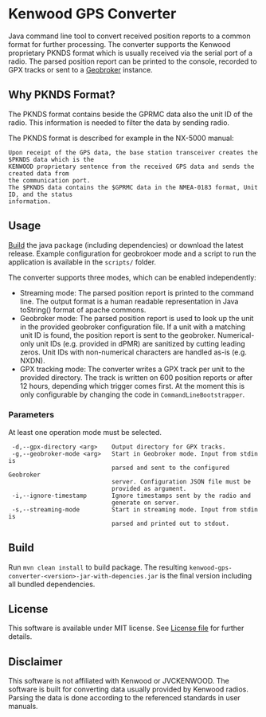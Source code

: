 # Kenwood GPS Converter

Java command line tool to convert received position reports to a common format for further processing.
The converter supports the Kenwood proprietary PKNDS format which is usually received via
the serial port of a radio.
The parsed position report can be printed to the console, recorded to GPX tracks or sent to a
[Geobroker](https://github.com/wrk-fmd/geobroker) instance.

## Why PKNDS Format?

The PKNDS format contains beside the GPRMC data also the unit ID of the radio.
This information is needed to filter the data by sending radio.

The PKNDS format is described for example in the NX-5000 manual:

    Upon receipt of the GPS data, the base station transceiver creates the $PKNDS data which is the
    KENWOOD proprietary sentence from the received GPS data and sends the created data from
    the communication port.
    The $PKNDS data contains the $GPRMC data in the NMEA-0183 format, Unit ID, and the status
    information.

## Usage

[Build](#build) the java package (including dependencies) or download the latest release.
Example configuration for geobrokoer mode and a script to run the application is available in the `scripts/` folder.

The converter supports three modes, which can be enabled independently:
* Streaming mode: The parsed position report is printed to the command line.
  The output format is a human readable representation in Java toString() format of apache commons.
* Geobroker mode: The parsed position report is used to look up the unit in the provided geobroker configuration file.
  If a unit with a matching unit ID is found, the position report is sent to the geobroker.
  Numerical-only unit IDs (e.g. provided in dPMR) are sanitized by cutting leading zeros.
  Unit IDs with non-numerical characters are handled as-is (e.g. NXDN).
* GPX tracking mode: The converter writes a GPX track per unit to the provided directory.
  The track is written on 600 position reports or after 12 hours, depending which trigger comes first.
  At the moment this is only configurable by changing the code in `CommandLineBootstrapper`.

### Parameters

At least one operation mode must be selected.

     -d,--gpx-directory <arg>    Output directory for GPX tracks.
     -g,--geobroker-mode <arg>   Start in Geobroker mode. Input from stdin is
                                 parsed and sent to the configured Geobroker
                                 server. Configuration JSON file must be
                                 provided as argument.
     -i,--ignore-timestamp       Ignore timestamps sent by the radio and
                                 generate on server.
     -s,--streaming-mode         Start in streaming mode. Input from stdin is
                                 parsed and printed out to stdout.

## Build

Run `mvn clean install` to build package.
The resulting `kenwood-gps-converter-<version>-jar-with-depencies.jar` is the
final version including all bundled dependencies.

## License

This software is available under MIT license.
See [License file](license.md) for further details.

## Disclaimer

This software is not affiliated with Kenwood or JVCKENWOOD.
The software is built for converting data usually provided by Kenwood radios.
Parsing the data is done according to the referenced standards in user manuals.
